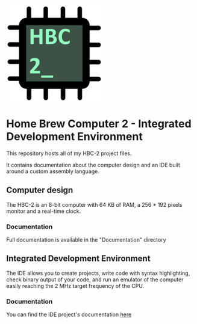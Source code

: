 ![project_logo](https://github.com/SteriCraft/hbc2-ide/blob/main/docs/documentation/html/logo.png?raw=true)

# Home Brew Computer 2 - Integrated Development Environment
This repository hosts all of my HBC-2 project files.

It contains documentation about the computer design and an IDE built around a custom assembly language.

## Computer design
The HBC-2 is an 8-bit computer with 64 KB of RAM, a 256 * 192 pixels monitor and a real-time clock.

### Documentation
Full documentation is available in the "Documentation" directory


## Integrated Development Environment
The IDE allows you to create projects, write code with syntax highlighting, check binary output of your code, and run an emulator of the computer easily reaching the 2 MHz target frequency of the CPU.

### Documentation
You can find the IDE project's documentation [here](https://stericraft.github.io/hbc2-ide/)